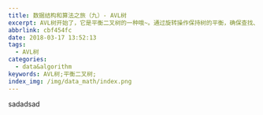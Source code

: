 ```yaml
---
title: 数据结构和算法之旅（九）- AVL树
excerpt: AVL树开始了，它是平衡二叉树的一种哦~。通过旋转操作保持树的平衡，确保查找、插入和删除操作的时间复杂度都是O(log n)，适用于高效的数据组织和搜索。
abbrlink: cbf454fc
date: 2018-03-17 13:52:13
tags:
  - AVL树
categories:
  - data&algorithm
keywords: AVL树;平衡二叉树;
index_img: /img/data_math/index.png
---
```

sadadsad